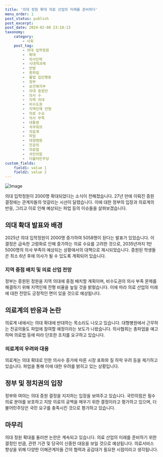 ```yaml
---
title: '의대 정원 확대 의료 산업의 미래를 준비하다'
menu_order: 1
post_status: publish
post_excerpt: 
post_date: 2024-02-08 23:18:13
taxonomy:
    category:
        - 사회
    post_tag:
        - 의대 입학정원
        -  확대
        -  의사인력
        -  시대적과제
        -  반발
        -  총파업
        -  불법 집단행동
        -  정부
        -  보건복지부
        -  의대 증원안
        -  의사 수
        -  지역 의대
        -  비수도권
        -  지역인재 전형
        -  의료 수요
        -  의사 부족
        -  대통령
        -  국무회의
        -  의료계
        -  파업
        -  대형병원
        -  전공의
        -  의료법
        -  국민의힘
        -  더불어민주당
custom_fields:
    field1: value 1
    field2: value 2
---
```


![Image](https://imgnews.pstatic.net/image/020/2024/02/07/0003546916_001_20240207030111161.jpg?type=w647)

의대 입학정원이 2000명 확대되었다는 소식이 전해졌습니다. 27년 만에 이뤄진 증원 결정에는 관계자들의 엇갈리는 시선이 달렸습니다. 이에 대한 정부의 입장과 의료계의 반응, 그리고 이로 인해 예상되는 파업 등의 이슈들을 살펴보겠습니다.
## 의대 확대 발표와 배경
2025년 의대 입학정원이 2000명 증가하여 5058명이 된다는 발표가 있었습니다. 이 결정은 급속한 고령화로 인해 증가하는 의료 수요를 고려한 것으로, 2035년까지 1만5000명의 의사 부족이 예상되는 상황에서의 대책으로 제시되었습니다. 증원된 학생들은 최소 6년 후에 의사가 될 수 있도록 계획되어 있습니다.
### 지역 중점 배치 및 의료 산업 전망
정부는 증원된 정원을 지역 의대에 중점 배치할 계획이며, 비수도권의 의사 부족 문제를 해결하기 위해 지역인재 전형 비율을 높일 것을 밝혔습니다. 이에 따라 의료 산업의 미래에 대한 전망도 긍정적인 면이 있을 것으로 예상됩니다.
## 의료계의 반응과 논란
의료계 내에서는 의대 확대에 반대하는 목소리도 나오고 있습니다. 대형병원에서 근무하는 전공의들도 파업에 참여할 예정이라는 보도가 나왔습니다. 의사협회는 총파업을 예고하며 의료법 등에 따라 단호한 조치를 요구하고 있습니다.
### 의료계의 우려와 대응
의료계는 의대 확대로 인한 의사수 증가에 따른 시장 포화와 질 하락 우려 등을 제기하고 있습니다. 파업을 통해 이에 대한 우려를 밝히고 있는 상황입니다. 
## 정부 및 정치권의 입장
정부와 여야는 의대 증원 결정을 지지하는 입장을 보여주고 있습니다. 국민의힘은 필수의료 분야를 보호하고 지방 의료의 공백을 메우기 위한 결정이라고 평가하고 있으며, 더불어민주당은 국민 요구를 충족시킨 것으로 평가하고 있습니다.
## 마무리
의대 정원 확대를 둘러싼 논란은 계속되고 있습니다. 의료 산업의 미래를 준비하기 위한 결정인 만큼, 관련 기관 및 당국이 신중한 대응을 보일 것으로 예상됩니다. 의료서비스 향상을 위해 다양한 이해관계자들 간의 협력과 공감대가 필요한 시점이라고 생각됩니다.
